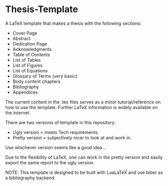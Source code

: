# Thesis-Template

A LaTeX template that makes a thesis with the following sections:
* Cover Page
* Abstract
* Dedication Page
* Acknowledgments
* Table of Contents
* List of Tables
* List of Figures
* List of Equations
* Glossary of Terms (very basic)
* Body content chapters
* Bibliography
* Appendices

The current content in the .tex files serves as a minor tutorial/reference on how to use the template. Further LaTeX information is widely available on the internet.

There are two versions of template in this repository:
* Ugly version = meets Tech requirements.
* Pretty version = subjectively nicer to look at and work in.

Use whichever version seems like a good idea...

Due to the flexibility of LaTeX, one can work in the pretty version and easily export the same report to the ugly version.

NOTE: This template is designed to be built with LuaLaTeX and use biber as a bibliography backend.
